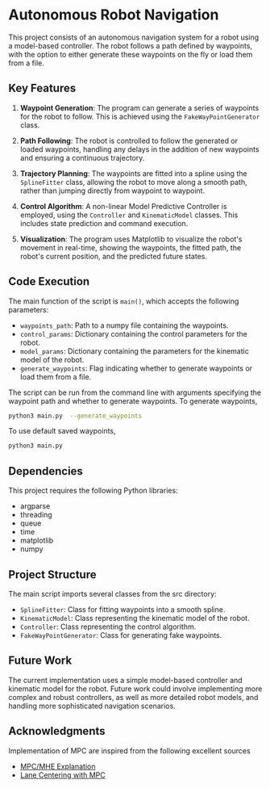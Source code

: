# Autonomous Robot Navigation

This project consists of an autonomous navigation system for a robot using a model-based controller. The robot follows a path defined by waypoints, with the option to either generate these waypoints on the fly or load them from a file.

## Key Features

1. **Waypoint Generation**: The program can generate a series of waypoints for the robot to follow. This is achieved using the `FakeWayPointGenerator` class.

2. **Path Following**: The robot is controlled to follow the generated or loaded waypoints, handling any delays in the addition of new waypoints and ensuring a continuous trajectory.

3. **Trajectory Planning**: The waypoints are fitted into a spline using the `SplineFitter` class, allowing the robot to move along a smooth path, rather than jumping directly from waypoint to waypoint.

4. **Control Algorithm**: A non-linear Model Predictive Controller is employed, using the `Controller` and `KinematicModel` classes. This includes state prediction and command execution.

5. **Visualization**: The program uses Matplotlib to visualize the robot's movement in real-time, showing the waypoints, the fitted path, the robot's current position, and the predicted future states.

## Code Execution

The main function of the script is `main()`, which accepts the following parameters:

- `waypoints_path`: Path to a numpy file containing the waypoints.
- `control_params`: Dictionary containing the control parameters for the robot.
- `model_params`: Dictionary containing the parameters for the kinematic model of the robot.
- `generate_waypoints`: Flag indicating whether to generate waypoints or load them from a file.

The script can be run from the command line with arguments specifying the waypoint path and whether to generate waypoints. To generate waypoints,

```bash
python3 main.py  --generate_waypoints
```

To use default saved waypoints, 
```bash
python3 main.py 
```

## Dependencies

This project requires the following Python libraries:

* argparse
* threading
* queue
* time
* matplotlib
* numpy

## Project Structure

The main script imports several classes from the src directory:

- `SplineFitter`: Class for fitting waypoints into a smooth spline.
- `KinematicModel`: Class representing the kinematic model of the robot.
- `Controller`: Class representing the control algorithm.
- `FakeWayPointGenerator`: Class for generating fake waypoints.

## Future Work

The current implementation uses a simple model-based controller and kinematic model for the robot. Future work could involve implementing more complex and robust controllers, as well as more detailed robot models, and handling more sophisticated navigation scenarios.

<!-- ACKNOWLEDGMENTS -->
## Acknowledgments

Implementation of MPC are inspired from the following excellent sources

* [MPC/MHE Explanation](https://www.youtube.com/playlist?list=PLK8squHT_Uzej3UCUHjtOtm5X7pMFSgAL)
* [Lane Centering with MPC](https://jonathan-hui.medium.com/lane-keeping-in-autonomous-driving-with-model-predictive-control-50f06e989bc9)

